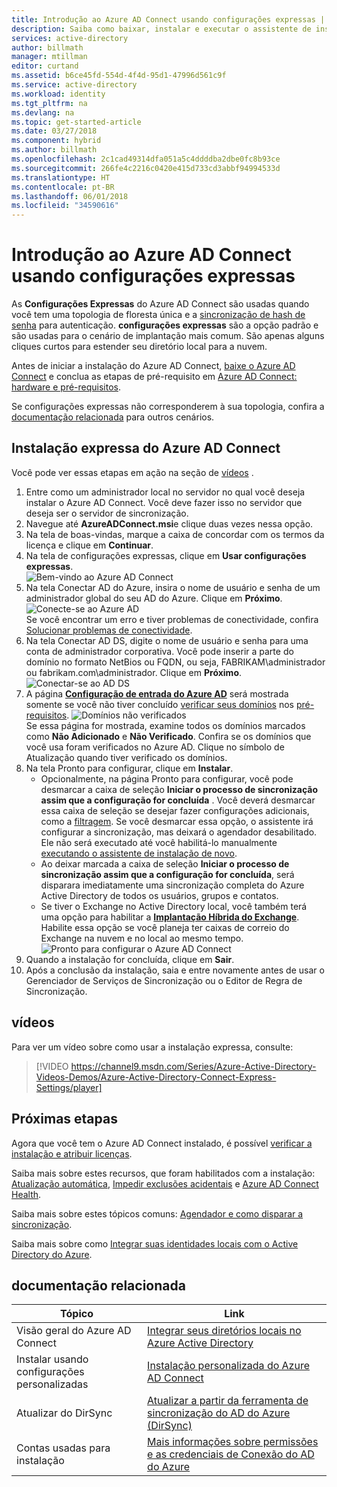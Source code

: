 ```yaml
---
title: Introdução ao Azure AD Connect usando configurações expressas | Microsoft Docs
description: Saiba como baixar, instalar e executar o assistente de instalação do Azure AD Connect.
services: active-directory
author: billmath
manager: mtillman
editor: curtand
ms.assetid: b6ce45fd-554d-4f4d-95d1-47996d561c9f
ms.service: active-directory
ms.workload: identity
ms.tgt_pltfrm: na
ms.devlang: na
ms.topic: get-started-article
ms.date: 03/27/2018
ms.component: hybrid
ms.author: billmath
ms.openlocfilehash: 2c1cad49314dfa051a5c4ddddba2dbe0fc8b93ce
ms.sourcegitcommit: 266fe4c2216c0420e415d733cd3abbf94994533d
ms.translationtype: HT
ms.contentlocale: pt-BR
ms.lasthandoff: 06/01/2018
ms.locfileid: "34590616"
---
```

# <a name="getting-started-with-azure-ad-connect-using-express-settings"></a>Introdução ao Azure AD Connect usando configurações expressas
As **Configurações Expressas** do Azure AD Connect são usadas quando você tem uma topologia de floresta única e a [sincronização de hash de senha](active-directory-aadconnectsync-implement-password-hash-synchronization.md) para autenticação. **configurações expressas** são a opção padrão e são usadas para o cenário de implantação mais comum. São apenas alguns cliques curtos para estender seu diretório local para a nuvem.

Antes de iniciar a instalação do Azure AD Connect, [baixe o Azure AD Connect](http://go.microsoft.com/fwlink/?LinkId=615771) e conclua as etapas de pré-requisito em [Azure AD Connect: hardware e pré-requisitos](active-directory-aadconnect-prerequisites.md).

Se configurações expressas não corresponderem à sua topologia, confira a [documentação relacionada](#related-documentation) para outros cenários.

## <a name="express-installation-of-azure-ad-connect"></a>Instalação expressa do Azure AD Connect
Você pode ver essas etapas em ação na seção de [vídeos](#videos) .

1. Entre como um administrador local no servidor no qual você deseja instalar o Azure AD Connect. Você deve fazer isso no servidor que deseja ser o servidor de sincronização.
2. Navegue até **AzureADConnect.msi**e clique duas vezes nessa opção.
3. Na tela de boas-vindas, marque a caixa de concordar com os termos da licença e clique em **Continuar**.  
4. Na tela de configurações expressas, clique em **Usar configurações expressas**.  
   ![Bem-vindo ao Azure AD Connect](./media/active-directory-aadconnect-get-started-express/express.png)
5. Na tela Conectar AD do Azure, insira o nome de usuário e senha de um administrador global do seu AD do Azure. Clique em **Próximo**.  
   ![Conecte-se ao Azure AD](./media/active-directory-aadconnect-get-started-express/connectaad.png)  
   Se você encontrar um erro e tiver problemas de conectividade, confira [Solucionar problemas de conectividade](active-directory-aadconnect-troubleshoot-connectivity.md).
6. Na tela Conectar AD DS, digite o nome de usuário e senha para uma conta de administrador corporativa. Você pode inserir a parte do domínio no formato NetBios ou FQDN, ou seja, FABRIKAM\administrador ou fabrikam.com\administrador. Clique em **Próximo**.  
   ![Conectar-se ao AD DS](./media/active-directory-aadconnect-get-started-express/connectad.png)
7. A página [**Configuração de entrada do Azure AD**](active-directory-aadconnect-user-signin.md#azure-ad-sign-in-configuration) será mostrada somente se você não tiver concluído [verificar seus domínios](../active-directory-domains-add-azure-portal.md) nos [pré-requisitos](active-directory-aadconnect-prerequisites.md).
   ![Domínios não verificados](./media/active-directory-aadconnect-get-started-express/unverifieddomain.png)  
   Se essa página for mostrada, examine todos os domínios marcados como **Não Adicionado** e **Não Verificado**. Confira se os domínios que você usa foram verificados no Azure AD. Clique no símbolo de Atualização quando tiver verificado os domínios.
8. Na tela Pronto para configurar, clique em **Instalar**.
   * Opcionalmente, na página Pronto para configurar, você pode desmarcar a caixa de seleção **Iniciar o processo de sincronização assim que a configuração for concluída** . Você deverá desmarcar essa caixa de seleção se desejar fazer configurações adicionais, como a [filtragem](active-directory-aadconnectsync-configure-filtering.md). Se você desmarcar essa opção, o assistente irá configurar a sincronização, mas deixará o agendador desabilitado. Ele não será executado até você habilitá-lo manualmente [executando o assistente de instalação de novo](active-directory-aadconnectsync-installation-wizard.md).
   * Ao deixar marcada a caixa de seleção **Iniciar o processo de sincronização assim que a configuração for concluída**, será disparara imediatamente uma sincronização completa do Azure Active Directory de todos os usuários, grupos e contatos. 
   * Se tiver o Exchange no Active Directory local, você também terá uma opção para habilitar a [**Implantação Híbrida do Exchange**](https://technet.microsoft.com/library/jj200581.aspx). Habilite essa opção se você planeja ter caixas de correio do Exchange na nuvem e no local ao mesmo tempo.
     ![Pronto para configurar o Azure AD Connect](./media/active-directory-aadconnect-get-started-express/readytoconfigure.png)
9. Quando a instalação for concluída, clique em **Sair**.
10. Após a conclusão da instalação, saia e entre novamente antes de usar o Gerenciador de Serviços de Sincronização ou o Editor de Regra de Sincronização.

## <a name="videos"></a>vídeos
Para ver um vídeo sobre como usar a instalação expressa, consulte:

> [!VIDEO https://channel9.msdn.com/Series/Azure-Active-Directory-Videos-Demos/Azure-Active-Directory-Connect-Express-Settings/player]
>
>

## <a name="next-steps"></a>Próximas etapas
Agora que você tem o Azure AD Connect instalado, é possível [verificar a instalação e atribuir licenças](active-directory-aadconnect-whats-next.md).

Saiba mais sobre estes recursos, que foram habilitados com a instalação: [Atualização automática](active-directory-aadconnect-feature-automatic-upgrade.md), [Impedir exclusões acidentais](active-directory-aadconnectsync-feature-prevent-accidental-deletes.md) e [Azure AD Connect Health](../connect-health/active-directory-aadconnect-health-sync.md).

Saiba mais sobre estes tópicos comuns: [Agendador e como disparar a sincronização](active-directory-aadconnectsync-feature-scheduler.md).

Saiba mais sobre como [Integrar suas identidades locais com o Active Directory do Azure](active-directory-aadconnect.md).

## <a name="related-documentation"></a>documentação relacionada

| Tópico | Link |
| --- | --- |
| Visão geral do Azure AD Connect | [Integrar seus diretórios locais no Azure Active Directory](active-directory-aadconnect.md)
| Instalar usando configurações personalizadas | [Instalação personalizada do Azure AD Connect](active-directory-aadconnect-get-started-custom.md) |
| Atualizar do DirSync | [Atualizar a partir da ferramenta de sincronização do AD do Azure (DirSync)](./active-directory-aadconnect-dirsync-upgrade-get-started.md)|
| Contas usadas para instalação | [Mais informações sobre permissões e as credenciais de Conexão do AD do Azure](active-directory-aadconnect-accounts-permissions.md) |
